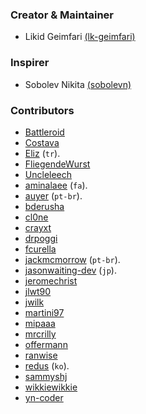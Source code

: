 ### Creator & Maintainer
 - Likid Geimfari [(lk-geimfari)](https://github.com/lk-geimfari)

###  Inspirer
 - Sobolev Nikita [(sobolevn)](https://github.com/sobolevn)


### Contributors
- [Battleroid](https://github.com/Battleroid)
- [Costava](https://github.com/Costava)
- [Eliz](https://github.com/el) (`tr`).
- [FliegendeWurst](https://github.com/FliegendeWurst)
- [Uncleleech](https://github.com/Uncleleech)
- [aminalaee](https://github.com/aminalaee) (`fa`).
- [auyer](https://github.com/auyer) (`pt-br`).
- [bderusha](https://github.com/bderusha)
- [cl0ne](https://github.com/cl0ne)
- [crayxt](https://github.com/crayxt)
- [drpoggi](https://github.com/drpoggi)
- [fcurella](https://github.com/fcurella)
- [jackmcmorrow](https://github.com/jackmcmorrow) (`pt-br`).
- [jasonwaiting-dev](https://github.com/jasonwaiting-dev) (`jp`).
- [jeromechrist](https://github.com/jeromechrist)
- [jlwt90](https://github.com/jlwt90)
- [jwilk](https://github.com/jwilk)
- [martini97](https://github.com/martini97)
- [mipaaa](https://github.com/mipaaa)
- [mrcrilly](https://github.com/mrcrilly)
- [offermann](https://github.com/offermann)
- [ranwise](https://github.com/ranwise)
- [redus](https://github.com/redus) (`ko`).
- [sammyshj](https://github.com/sammyshj)
- [wikkiewikkie](https://github.com/wikkiewikkie)
- [yn-coder](https://github.com/yn-coder)
